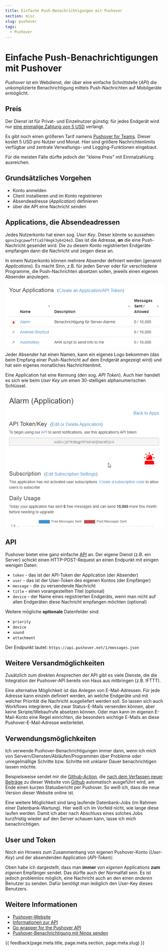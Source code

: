 ```yaml
---
title: Einfache Push-Benachrichtigungen mit Pushover
section: misc
slug: pushover
tags:
  - Pushover
---
```


# Einfache Push-Benachrichtigungen mit Pushover

*Pushover* ist ein Webdienst, der über eine einfache Schnittstelle (*API*) die unkomplizierte Benachrichtigung mittels Push-Nachrichten auf Mobilgeräte ermöglicht.

## Preis

Der Dienst ist für Privat- und Einzelnutzer günstig: für jedes Endgerät wird nur [eine einmalige Zahlung von 5 USD](https://pushover.net/pricing) verlangt.

Es gibt noch einen größeren Tarif namens [Pushover for Teams](https://pushover.net/teams). Dieser kostet 5 USD pro Nutzer und Monat. Hier sind größere Nachrichtenlimits verfügbar und zentrale Verwaltungs- und Logging-Funktionen eingebaut.

Für die meisten Fälle dürfte jedoch der "kleine Preis" mit Einmalzahlung ausreichen.


## Grundsätzliches Vorgehen

- Konto anmelden
- Client installieren und im Konto registrieren
- Absendeadresse (*Application*) definieren
- über die API eine Nachricht senden

## Applications, die Absendeadressen

Jedes Nutzerkonto hat einen sog. *User Key*. Dieser könnte so aussehen: `qpnx2xgcpwwftfia574mgk3y6424e3`. Das ist die Adresse, **an** die eine Push-Nachricht gesendet wird. Die zu diesem Konto registrierten Endgeräte empfangen dann die Nachricht und zeigen diese an.

In einem Nutzerkonto können mehrere Absender definiert werden (genannt *Applications*). Es macht Sinn, z.B. für jeden Server oder für verschiedene Programme, die Push-Nachrichten absetzen sollen, jeweils einen eigenen Absender anzulegen.

![Applications in Pushover](img/2022-03-29-pushover-applications.png)

Jeder Absender hat einen Namen, kann ein eigenes Logo bekommen (das beim Empfang einer Push-Nachricht auf dem Endgerät angezeigt wird) und hat sein eigenes monatliches Nachrichtenlimit.

Eine Application hat eine Kennung (den sog. *API Token*). Auch hier handelt es sich wie beim *User Key* um einen 30-stelligen alphanumerischen Schlüssel.

![Application-Details](img/2022-03-29-pushover-application-details.png)

## API

Pushover bietet eine ganz einfache [API](/api/) an. Der eigene Dienst (z.B. ein Server) schickt einen HTTP-POST-Request an einen Endpunkt mit einigen wenigen Daten:

- `token` - das ist der API-Token der Application (der Absender)
- `user` - das ist der User-Token des eigenen Kontos (der Empfänger)
- `message` - die zu versendende Nachricht
- `title` - einen vorangestellten Titel (optional)
- `device` - der Name eines registrierten Endgeräts, wenn man nicht auf allen Endgeräten diese Nachricht empfangen möchten (optional)

Weitere mögliche **optionale** Datenfelder sind:

- `priority`
- `device`
- `sound`
- `attachment`

Der Endpunkt lautet: `https://api.pushover.net/1/messages.json`

## Weitere Versandmöglichkeiten

Zusätzlich zum direkten Ansprechen der API gibt es viele Dienste, die die Integration der Pushover-API bereits von Haus aus mitbringen (z.B. IFTTT).

Eine alternative Möglichkeit ist das Anlegen von E-Mail-Adressen. Für jede Adresse kann einzeln definiert werden, an welche Endgeräte und mit welcher Priorität die Nachricht ausgeliefert werden soll. So lassen sich auch Workflows integrieren, die zwar Status-E-Mails versenden können, aber keine Skripte/Webaufrufe absetzen können. Oder man kann im eigenen E-Mail-Konto eine Regel einrichten, die besonders wichtige E-Mails an diese Pushover-E-Mail-Adresse weiterleitet.


## Verwendungsmöglichkeiten

Ich verwende Pushover-Benachrichtigungen immer dann, wenn ich mich von Servern/Diensten/Abläufen/Programmen über Probleme oder unregelmäßige Schritte bzw. Schritte mit unklarer Dauer benachrichtigen lassen möchte.

Beispielsweise sendet mir die [Github-Action](/misc/github-actions/), die [nach dem Verfassen neuer Beiträge](/info/#zur-technik-dieser-website) zu dieser Website von [Github](/misc/github/) automatisch ausgeführt wird, am Ende einen kurzen Statusbericht per Pushover. So weiß ich, dass die neue Version dieser Website online ist.

Eine weitere Möglichkeit sind lang laufende Datenbank-Jobs (im Rahmen einer Datenbank-Wartung). Hier weiß ich im Vorfeld nicht, wie lange diese laufen werden. Damit ich aber nach Abschluss eines solches Jobs kurzfristig wieder auf den Server schauen kann, lasse ich mich benachrichtigen.

## User und Token

Noch ein Hinweis zum Zusammenhang von eigenen Pushover-Konto (*User-Key*) und der absendenden Application (*API-Token*):

Oben habe ich dargestellt, dass man **immer** von *eigenen* Applications **zum** *eigenen* Empfänger sendet. Das dürfte auch der Normalfall sein. Es ist jedoch problemlos möglich, eine Nachricht auch an den einen *anderen* Benutzer zu senden. Dafür benötigt man lediglich den User-Key dieses Benutzers.


## Weitere Informationen

- [Pushover-Website](https://pushover.net)
- [Informationen zur API](https://pushover.net/api)
- [Go wrapper for the Pushover API](https://github.com/gregdel/pushover)
- [Pushover-Benachrichtigung mit Ninox senden](/ninox/pushover-benachrichtigung-mit-ninox-senden/)


{{ feedback(page.meta.title, page.meta.section, page.meta.slug) }}

